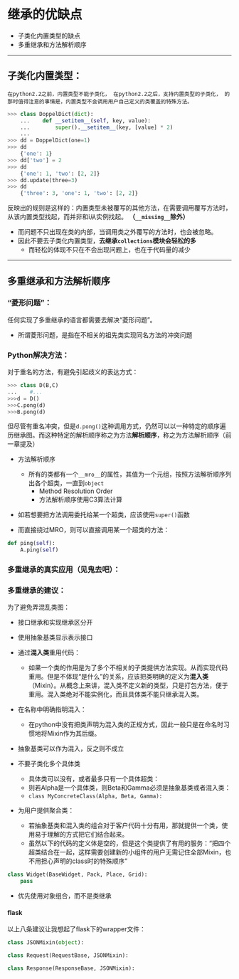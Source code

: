 # 继承的优缺点
+ 子类化内置类型的缺点
+ 多重继承和方法解析顺序

-----
## 子类化内置类型：

	在python2.2之前，内置类型不能子类化， 在python2.2之后，支持内置类型的子类化， 的那时值得注意的事情是，内置类型不会调用用户自己定义的类覆盖的特殊方法。

```python
>>> class DoppelDict(dict):
    ...    def __setitem__(self, key, value):
    ...        super().__setitem__(key, [value] * 2)
    ...
>>> dd = DoppelDict(one=1)
>>> dd
    {'one': 1}
>>> dd['two'] = 2
>>> dd
    {'one': 1, 'two': [2, 2]}
>>> dd.update(three=3)
>>> dd
    {'three': 3, 'one': 1, 'two': [2, 2]}
```

反映出的规则是这样的：内置类型未被覆写的其他方法，在需要调用覆写方法时，从该内置类型找起，而并非和i从实例找起。 **（```__missing__```除外）**

+ 而问题不只出现在类的内部，当调用类之外覆写的方法时，也会被忽略。
+ 因此不要去子类化内置类型，**去继承```collections```模块会轻松的多**
	+ 而轻松的体现不只在不会出现问题上，也在于代码量的减少

-----
## 多重继承和方法解析顺序

### “菱形问题”：

任何实现了多重继承的语言都需要去解决“菱形问题”。

+ 所谓菱形问题，是指在不相关的祖先类实现同名方法的冲突问题

### Python解决方法：

对于重名的方法，有避免引起歧义的表达方式：

```python
>>> class D(B,C)
...    #...
>>>d = D()
>>>C.pong(d)
>>>B.pong(d) 
```
但尽管有重名冲突，但是```d.pong()```这种调用方式，仍然可以以一种特定的顺序遍历继承图。而这种特定的解析顺序称之为方法**解析顺序**，称之为方法解析顺序（前一章提及）

+ 方法解析顺序
	+ 所有的类都有一个```__mro__```的属性，其值为一个元组，按照方法解析顺序列出各个超类，一直到```object```
		+ Method Resolution Order
		+ 方法解析顺序使用C3算法计算

+ 如若想要把方法调用委托给某一个超类，应该使用```super()```函数
+ 而直接绕过MRO，则可以直接调用某一个超类的方法：

```python
def ping(self):
    A.ping(self)
```
### 多重继承的真实应用（见鬼去吧）：

### 多重继承的建议：

为了避免弄混乱类图：

+ 接口继承和实现继承区分开
+ 使用抽象基类显示表示接口
+ 通过**混入类**重用代码：
	+ 如果一个类的作用是为了多个不相关的子类提供方法实现。从而实现代码重用。但是不体现“是什么”的关系，应该把类明确的定义为**混入类**（Mixin）。从概念上来讲，混入类不定义新的类型，只是打包方法，便于重用。混入类绝对不能实例化，而且具体类不能只继承混入类。

+ 在名称中明确指明混入：
	+ 在python中没有把类声明为混入类的正规方式，因此一般只是在命名时习惯地将Mixin作为其后缀。

+ 抽象基类可以作为混入，反之则不成立
+ 不要子类化多个具体类
	+ 具体类可以没有，或者最多只有一个具体超类：
	+ 则若Alpha是一个具体类，则Beta和Gamma必须是抽象基类或者混入类：
	+ ```class MyConcreteClass(Alpha, Beta, Gamma):```

+ 为用户提供聚合类：
	+ 若抽象基类和混入类的组合对于客户代码十分有用，那就提供一个类，使用易于理解的方式把它们结合起来。
	+ 虽然以下的代码的定义体是空的，但是这个类提供了有用的服务：“把四个超类结合在一起，这样需要创建新的小组件的用户无需记住全部Mixin，也不用担心声明的class时的特殊顺序”

```python
class Widget(BaseWidget, Pack, Place, Grid):
    pass
```

+ 优先使用对象组合，而不是类继承

#### flask

以上八条建议让我想起了flask下的wrapper文件：

```python
class JSONMixin(object):

class Request(RequestBase, JSONMixin):

class Response(ResponseBase, JSONMixin):
```
